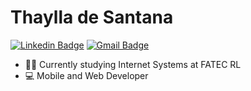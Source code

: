 # Thaylla de Santana
[![Linkedin Badge](https://img.shields.io/badge/-Thaylla%20de%20Santana-3352ff?style=flat-square&logo=Linkedin&logoColor=white&link=https://www.linkedin.com/in/enzocsantos18/)](https://www.linkedin.com/in/thaylla-de-santana-894b42236) [![Gmail Badge](https://img.shields.io/badge/-thaylla.santana.ti@gmail.com-ff1c51?style=flat-square&logo=Gmail&logoColor=white&link=mailto:thaylla.santana.ti@gmail.com)](mailto:thaylla.santana.ti@gmail.com)

- 👨‍💻 Currently studying Internet Systems at FATEC RL 
- 💻 Mobile and Web Developer
